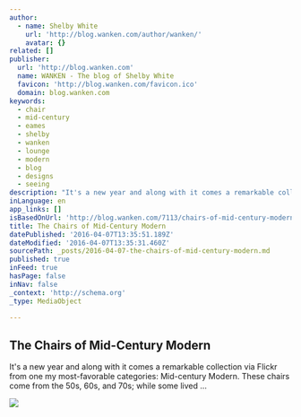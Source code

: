 ```yaml
---
author:
  - name: Shelby White
    url: 'http://blog.wanken.com/author/wanken/'
    avatar: {}
related: []
publisher:
  url: 'http://blog.wanken.com'
  name: WANKEN - The blog of Shelby White
  favicon: 'http://blog.wanken.com/favicon.ico'
  domain: blog.wanken.com
keywords:
  - chair
  - mid-century
  - eames
  - shelby
  - wanken
  - lounge
  - modern
  - blog
  - designs
  - seeing
description: "It's a new year and along with it comes a remarkable collection via Flickr from one my most-favorable categories: Mid-century Modern. These chairs come from the 50s, 60s, and 70s; while some lived ..."
inLanguage: en
app_links: []
isBasedOnUrl: 'http://blog.wanken.com/7113/chairs-of-mid-century-modern/'
title: The Chairs of Mid-Century Modern
datePublished: '2016-04-07T13:35:51.189Z'
dateModified: '2016-04-07T13:35:31.460Z'
sourcePath: _posts/2016-04-07-the-chairs-of-mid-century-modern.md
published: true
inFeed: true
hasPage: false
inNav: false
_context: 'http://schema.org'
_type: MediaObject

---
```

<article style=""><h1>The Chairs of Mid-Century Modern</h1><p>It's a new year and along with it comes a remarkable collection via Flickr from one my most-favorable categories: Mid-century Modern. These chairs come from the 50s, 60s, and 70s; while some lived ...</p><img src="http://blog.wanken.com/wp-content/uploads/2011/01/2414448239_bfa16f41f1_z-530x351.jpg" /></article>